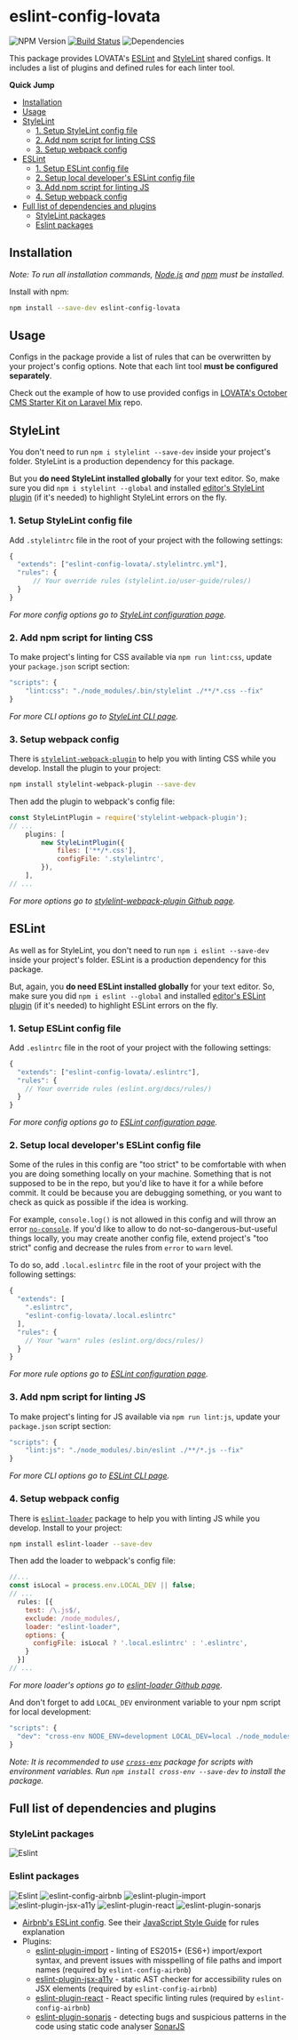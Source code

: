 # eslint-config-lovata

![NPM Version](https://img.shields.io/npm/v/eslint-config-lovata.svg?style=flat) [![Build Status](https://travis-ci.com/lovata/eslint-config-lovata.svg?branch=master)](https://travis-ci.com/lovata/eslint-config-lovata) ![Dependencies](https://img.shields.io/librariesio/github/lovata/eslint-config-lovata.svg?style=flat)

This package provides LOVATA's [ESLint](https://eslint.org/) and [StyleLint](https://stylelint.io/) shared configs. It includes a list of plugins and defined rules for each linter tool.

**Quick Jump** 

<!-- TOC depthFrom:2 -->

- [Installation](#installation)
- [Usage](#usage)
- [StyleLint](#stylelint)
    - [1. Setup StyleLint config file](#1-setup-stylelint-config-file)
    - [2. Add npm script for linting CSS](#2-add-npm-script-for-linting-css)
    - [3. Setup webpack config](#3-setup-webpack-config)
- [ESLint](#eslint)
    - [1. Setup ESLint config file](#1-setup-eslint-config-file)
    - [2. Setup local developer's ESLint config file](#2-setup-local-developers-eslint-config-file)
    - [3. Add npm script for linting JS](#3-add-npm-script-for-linting-js)
    - [4. Setup webpack config](#4-setup-webpack-config)
- [Full list of dependencies and plugins](#full-list-of-dependencies-and-plugins)
    - [StyleLint packages](#stylelint-packages)
    - [Eslint packages](#eslint-packages)

<!-- /TOC -->

## Installation

*Note: To run all installation commands, [Node.js](http://nodejs.org) and [npm](https://npmjs.com) must be installed.*

Install with npm:

```bash
npm install --save-dev eslint-config-lovata
```

## Usage

Configs in the package provide a list of rules that can be overwritten by your project's config options. Note that each lint tool **must be configured separately**.

Check out the example of how to use provided configs in [LOVATA's October CMS Starter Kit on Laravel Mix](https://github.com/lovata/octobercms-starter-kit-laravel-mix) repo.

## StyleLint

You don't need to run `npm i stylelint --save-dev` inside your project's folder. StyleLint is a production dependency for this package.

But you **do need StyleLint installed globally** for your text editor. So, make sure you did `npm i stylelint --global` and installed [editor's StyleLint plugin](https://stylelint.io/user-guide/complementary-tools/#editor-plugins) (if it's needed) to highlight StyleLint errors on the fly.

### 1. Setup StyleLint config file

Add `.stylelintrc` file in the root of your project with the following settings:

```javascript
{
  "extends": ["eslint-config-lovata/.stylelintrc.yml"],
  "rules": {
      // Your override rules (stylelint.io/user-guide/rules/)
  }
}
```

*For more config options go to [StyleLint configuration page](https://stylelint.io/user-guide/configuration/).*

### 2. Add npm script for linting CSS

To make project's linting for CSS available via `npm run lint:css`, update your `package.json` script section:

```javascript
"scripts": {
    "lint:css": "./node_modules/.bin/stylelint ./**/*.css --fix"
}
```

*For more CLI options go to [StyleLint CLI page](https://stylelint.io/user-guide/cli/).*



### 3. Setup webpack config

There is [`stylelint-webpack-plugin`](https://github.com/webpack-contrib/stylelint-webpack-plugin) to help you with linting CSS while you develop. Install the plugin to your project:

```bash
npm install stylelint-webpack-plugin --save-dev
```

Then add the plugin to webpack's config file:

```javascript
const StyleLintPlugin = require('stylelint-webpack-plugin');
// ...
    plugins: [
        new StyleLintPlugin({
            files: ['**/*.css'],
            configFile: '.stylelintrc',
        }),
    ],
// ...
```

*For more options go to [stylelint-webpack-plugin Github page](https://github.com/webpack-contrib/stylelint-webpack-plugin).*

## ESLint

As well as for StyleLint, you don't need to run `npm i eslint --save-dev` inside your project's folder. ESLint is a production dependency for this package.

But, again, you **do need ESLint installed globally** for your text editor. So, make sure you did `npm i eslint --global` and installed [editor's ESLint plugin](https://eslint.org/docs/user-guide/integrations#editors) (if it's needed) to highlight ESLint errors on the fly.

### 1. Setup ESLint config file

Add `.eslintrc` file in the root of your project with the following settings:

```javascript
{
  "extends": ["eslint-config-lovata/.eslintrc"],
  "rules": {
    // Your override rules (eslint.org/docs/rules/)
  }
}
```

*For more config options go to [ESLint configuration page](https://eslint.org/docs/user-guide/configuring).*

### 2. Setup local developer's ESLint config file

Some of the rules in this config are "too strict" to be comfortable with when you are doing something locally on your machine. Something that is not supposed to be in the repo, but you'd like to have it for a while before commit. It could be because you are debugging something, or you want to check as quick as possible if the idea is working.

For example, `console.log()` is not allowed in this config and will throw an error [`no-console`](https://eslint.org/docs/rules/no-console). If you'd like to allow to do not-so-dangerous-but-useful things locally, you may create another config file, extend project's "too strict" config and decrease the rules from `error` to `warn` level.

To do so, add `.local.eslintrc` file in the root of your project with the following settings:

```javascript
{
  "extends": [
    ".eslintrc",
    "eslint-config-lovata/.local.eslintrc"
  ],
  "rules": {
    // Your "warn" rules (eslint.org/docs/rules/)
  }
}
```

*For more rule options go to [ESLint configuration page](https://eslint.org/docs/user-guide/configuring#configuring-rules).*

### 3. Add npm script for linting JS

To make project's linting for JS available via `npm run lint:js`, update your `package.json` script section:

```javascript
"scripts": {
    "lint:js": "./node_modules/.bin/eslint ./**/*.js --fix"
}
```

*For more CLI options go to [ESLint CLI page](https://eslint.org/docs/user-guide/command-line-interface).*

### 4. Setup webpack config

There is [`eslint-loader`](https://github.com/webpack-contrib/eslint-loader) package to help you with linting JS while you develop. Install to your project:

```bash
npm install eslint-loader --save-dev
```

Then add the loader to webpack's config file:

```javascript
//...
const isLocal = process.env.LOCAL_DEV || false;
// ...
  rules: [{
    test: /\.js$/,
    exclude: /node_modules/,
    loader: "eslint-loader",
    options: {
      configFile: isLocal ? '.local.eslintrc' : '.eslintrc',
    }
  }]
// ...
```

*For more loader's options go to [eslint-loader Github page](https://github.com/webpack-contrib/eslint-loader#options).*

And don't forget to add `LOCAL_DEV` environment variable to your npm script for local development:

```javascript
"scripts": {
  "dev": "cross-env NODE_ENV=development LOCAL_DEV=local ./node_modules/.bin/webpack --watch",
}
```

*Note: It is recommended to use [`cross-env`](https://www.npmjs.com/package/cross-env) package for scripts with environment variables. Run `npm install cross-env --save-dev` to install the package.*

## Full list of dependencies and plugins

### StyleLint packages

![Eslint](https://img.shields.io/npm/dependency-version/eslint-config-lovata/stylelint.svg?style=flat)

### Eslint packages

![Eslint](https://img.shields.io/npm/dependency-version/eslint-config-lovata/eslint.svg?style=flat) ![eslint-config-airbnb](https://img.shields.io/npm/dependency-version/eslint-config-lovata/eslint-config-airbnb.svg?style=flat) ![eslint-plugin-import](https://img.shields.io/npm/dependency-version/eslint-config-lovata/eslint-plugin-import.svg?style=flat) ![eslint-plugin-jsx-a11y](https://img.shields.io/npm/dependency-version/eslint-config-lovata/eslint-plugin-jsx-a11y.svg?style=flat) ![eslint-plugin-react](https://img.shields.io/npm/dependency-version/eslint-config-lovata/eslint-plugin-react.svg?style=flat) ![eslint-plugin-sonarjs](https://img.shields.io/npm/dependency-version/eslint-config-lovata/eslint-plugin-sonarjs.svg?style=flat)

- [Airbnb's ESLint config](https://www.npmjs.com/package/eslint-config-airbnb). See their [JavaScript Style Guide](https://github.com/airbnb/javascript) for rules explanation
- Plugins:
  - [eslint-plugin-import](https://www.npmjs.com/package/eslint-plugin-import) - linting of ES2015+ (ES6+) import/export syntax, and prevent issues with misspelling of file paths and import names (required by `eslint-config-airbnb`)
  - [eslint-plugin-jsx-a11y](https://www.npmjs.com/package/eslint-plugin-jsx-a11y) - static AST checker for accessibility rules on JSX elements (required by `eslint-config-airbnb`)
  - [eslint-plugin-react](https://www.npmjs.com/package/eslint-plugin-react) - React specific linting rules (required by `eslint-config-airbnb`)
  - [eslint-plugin-sonarjs](https://www.npmjs.com/package/eslint-plugin-sonarjs) - detecting bugs and suspicious patterns in the code using static code analyser [SonarJS](https://github.com/SonarSource/SonarJS)
